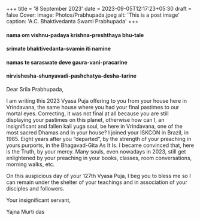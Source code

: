 +++
title = '8 September 2023'
date = 2023-09-05T12:17:23+05:30
draft = false
Cover:
    image: Photos/Prabhupada.jpeg
    alt: 'This is a post image'
    caption: 'A.C. Bhaktivedanta Swami Prabhupada' 
+++

#### nama om vishnu-padaya krishna-preshthaya bhu-tale

#### srimate bhaktivedanta-svamin iti namine

#### namas te saraswate deve gaura-vani-pracarine

#### nirvishesha-shunyavadi-pashchatya-desha-tarine

Dear Srila Prabhupada,

 I am writing this 2023 Vyasa Puja offering to you from your house here in Vrindavana, the same house where you had your final pastimes to our mortal eyes. Correcting, it was not final at all because you are still displaying your pastimes on this planet, otherwise how can I, an insignificant and fallen kali yuga soul, be here in Vrindavana, one of the most sacred Dhamas and in your house? 
 I joined your ISKCON in Brazil, in 1985. Eight years after you “departed”, by the strength of your preaching in yours purports, in the Bhagavad-Gita As It Is. I became convinced that, here is the Truth, by your mercy. Many souls, even nowadays in 2023, still get enlightened by your preaching in your books, classes, room conversations, morning walks, etc.

 On this auspicious day of your 127th Vyasa Puja, I beg you to bless me so I can remain under the shelter of your teachings and in association of your disciples and followers.

 Your insignificant servant,

Yajna Murti das
